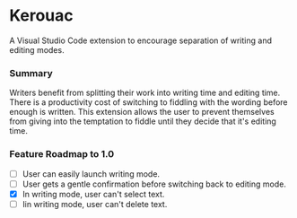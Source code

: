 # Kerouac

A Visual Studio Code extension to encourage separation of writing and editing modes.

### Summary

Writers benefit from splitting their work into writing time and editing time. There is a productivity cost of switching to fiddling with the wording before enough is written. This extension allows the user to prevent themselves from giving into the temptation to fiddle until they decide that it's editing time.

### Feature Roadmap to 1.0

- [ ] User can easily launch writing mode.
- [ ] User gets a gentle confirmation before switching back to editing mode.
- [X] In writing mode, user can't select text.
- [ ] Iin writing mode, user can't delete text.
